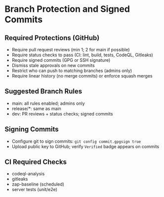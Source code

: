 # Branch Protection and Signed Commits

## Required Protections (GitHub)
- Require pull request reviews (min 1; 2 for main if possible)
- Require status checks to pass (CI: lint, build, tests, CodeQL, Gitleaks)
- Require signed commits (GPG or SSH signature)
- Dismiss stale approvals on new commits
- Restrict who can push to matching branches (admins only)
- Require linear history (no merge commits) or enforce squash merges

## Suggested Branch Rules
- main: all rules enabled; admins only
- release/*: same as main
- dev: PR reviews + status checks; signed commits

## Signing Commits
- Configure git to sign commits: `git config commit.gpgsign true`
- Upload public key to GitHub; verify `Verified` badge appears on commits

## CI Required Checks
- codeql-analysis
- gitleaks
- zap-baseline (scheduled)
- server tests (unit/e2e)
